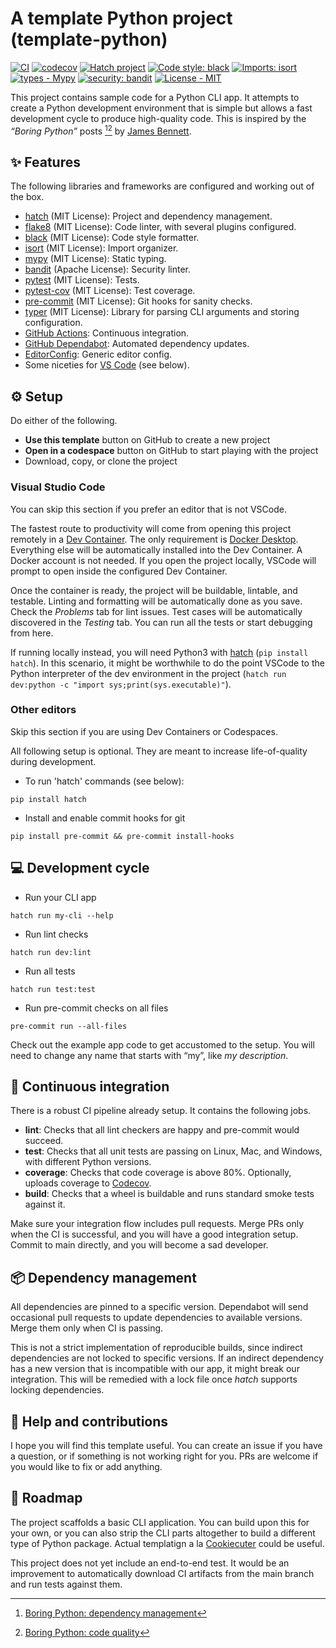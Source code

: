 # A template Python project (**template-python**)

[![CI](https://github.com/tugrulates/template-python-cli/actions/workflows/ci.yml/badge.svg)](https://github.com/tugrulates/template-python-cli/actions/workflows/ci.yml)
[![codecov](https://codecov.io/gh/tugrulates/template-python/branch/main/graph/badge.svg?token=RLPSDZQHII)](https://codecov.io/gh/tugrulates/template-python)
[![Hatch project](https://img.shields.io/badge/%F0%9F%A5%9A-Hatch-4051b5.svg)](https://github.com/pypa/hatch)
[![Code style: black](https://img.shields.io/badge/code%20style-black-000000.svg)](https://github.com/psf/black)
[![Imports: isort](https://img.shields.io/badge/%20imports-isort-%231674b1?style=flat&labelColor=ef8336)](https://pycqa.github.io/isort/)
[![types - Mypy](https://img.shields.io/badge/types-Mypy-blue.svg)](https://github.com/python/mypy)
[![security: bandit](https://img.shields.io/badge/security-bandit-yellow.svg)](https://github.com/PyCQA/bandit)
[![License - MIT](https://img.shields.io/badge/license-MIT-9400d3.svg)](https://spdx.org/licenses/)

This project contains sample code for a Python CLI app. It attempts to create a Python development environment that is simple but allows a fast development cycle to produce high-quality code. This is inspired by the _“Boring Python”_ posts [^1][^2] by [James Bennett](https://www.b-list.org/).

[^1]: [Boring Python: dependency management](https://www.b-list.org/weblog/2022/may/13/boring-python-dependencies/)
[^2]: [Boring Python: code quality](https://www.b-list.org/weblog/2022/dec/19/boring-python-code-quality/)

## ✨ Features

The following libraries and frameworks are configured and working out of the box.

-   [hatch](https://github.com/pypa/hatch) (MIT License): Project and dependency management.
-   [flake8](https://github.com/PyCQA/flake8) (MIT License): Code linter, with several plugins configured.
-   [black](https://github.com/psf/black) (MIT License): Code style formatter.
-   [isort](https://github.com/PyCQA/isort) (MIT License): Import organizer.
-   [mypy](https://github.com/python/mypy) (MIT License): Static typing.
-   [bandit](https://github.com/PyCQA/bandit) (Apache License): Security linter.
-   [pytest](https://github.com/pytest-dev/pytest) (MIT License): Tests.
-   [pytest-cov](https://github.com/pytest-dev/pytest-cov) (MIT License): Test coverage.
-   [pre-commit](https://github.com/pre-commit/pre-commit) (MIT License): Git hooks for sanity checks.
-   [typer](https://github.com/tiangolo/typer) (MIT License): Library for parsing CLI arguments and storing configuration.
-   [GitHub Actions](https://github.com/features/actions): Continuous integration.
-   [GitHub Dependabot](https://github.com/features/security): Automated dependency updates.
-   [EditorConfig](https://editorconfig.org/): Generic editor config.
-   Some niceties for [VS Code](https://code.visualstudio.com/) (see below).

## ⚙️ Setup

Do either of the following.

-   **Use this template** button on GitHub to create a new project
-   **Open in a codespace** button on GitHub to start playing with the project
-   Download, copy, or clone the project

### Visual Studio Code

You can skip this section if you prefer an editor that is not VSCode.

The fastest route to productivity will come from opening this project remotely in a [Dev Container](https://containers.dev/). The only requirement is [Docker Desktop](https://www.docker.com/products/docker-desktop/). Everything else will be automatically installed into the Dev Container. A Docker account is not needed. If you open the project locally, VSCode will prompt to open inside the configured Dev Container.

Once the container is ready, the project will be buildable, lintable, and testable. Linting and formatting will be automatically done as you save. Check the _Problems_ tab for lint issues. Test cases will be automatically discovered in the _Testing_ tab. You can run all the tests or start debugging from here.

If running locally instead, you will need Python3 with [hatch](https://github.com/pypa/hatch) (`pip install hatch`). In this scenario, it might be worthwhile to do the point VSCode to the Python interpreter of the dev environment in the project (`hatch run dev:python -c "import sys;print(sys.executable)"`).

### Other editors

Skip this section if you are using Dev Containers or Codespaces.

All following setup is optional. They are meant to increase life-of-quality during development.

-   To run 'hatch' commands (see below):

```shell
pip install hatch
```

-   Install and enable commit hooks for git

```shell
pip install pre-commit && pre-commit install-hooks
```

## 💻 Development cycle

-   Run your CLI app

```shell
hatch run my-cli --help
```

-   Run lint checks

```shell
hatch run dev:lint
```

-   Run all tests

```shell
hatch run test:test
```

-   Run pre-commit checks on all files

```shell
pre-commit run --all-files
```

Check out the example app code to get accustomed to the setup. You will need to change any name that starts with “my”, like _my description_.

## 🤖 Continuous integration

There is a robust CI pipeline already setup. It contains the following jobs.

-   **lint**: Checks that all lint checkers are happy and pre-commit would succeed.
-   **test**: Checks that all unit tests are passing on Linux, Mac, and Windows, with different Python versions.
-   **coverage**: Checks that code coverage is above 80%. Optionally, uploads coverage to [Codecov](https://codecov.io).
-   **build**: Checks that a wheel is buildable and runs standard smoke tests against it.

Make sure your integration flow includes pull requests. Merge PRs only when the CI is successful, and you will have a good integration setup. Commit to main directly, and you will become a sad developer.

## 📦 Dependency management

All dependencies are pinned to a specific version. Dependabot will send occasional pull requests to update dependencies to available versions. Merge them only when CI is passing.

This is not a strict implementation of reproducible builds, since indirect dependencies are not locked to specific versions. If an indirect dependency has a new version that is incompatible with our app, it might break our integration. This will be remedied with a lock file once _hatch_ supports locking dependencies.

## 👋 Help and contributions

I hope you will find this template useful. You can create an issue if you have a question, or if something is not working right for you. PRs are welcome if you would like to fix or add anything.

## 🚩 Roadmap

The project scaffolds a basic CLI application. You can build upon this for your own, or you can also strip the CLI parts altogether to build a different type of Python package. Actual templatign a la [Cookiecuter](https://www.cookiecutter.io/) could be useful.

This project does not yet include an end-to-end test. It would be an improvement to automatically download CI artifacts from the main branch and run tests against them.
